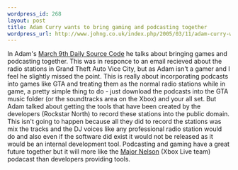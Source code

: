```yaml
--- 
wordpress_id: 268
layout: post
title: Adam Curry wants to bring gaming and podcasting together
wordpress_url: http://www.johng.co.uk/index.php/2005/03/11/adam-curry-wants-to-bring-gaming-and-podcating-together/
---
```

In Adam's <a href="http://www.curry.com/DSC/DSC-2005-03-09">March 9th Daily Source Code</a> he talks about bringing games and podcasting together. This was in responce to an email recieved about the radio stations in Grand Theft Auto Vice City, but as Adam isn't a gamer and I feel he slightly missed the point. This is really about incorporating podcasts into games like GTA and treating them as the normal radio stations while in game, a pretty simple thing to do - just download the podcasts into the GTA music folder (or the soundtracks area on the Xbox) and your all set. But Adam talked about getting the tools that have been created by the developers (Rockstar North) to record these stations into the public domain. This isn't going to happen because all they did to record the stations was mix the tracks and the DJ voices like any professional radio station would do and also even if the software did exist it would not be released as it would be an internal development tool. Podcasting and gaming have a great future together but it will more like the <a href="http://www.majornelson.com/wp/index.php">Major Nelson</a> (Xbox Live team) podacast than developers providing tools.
